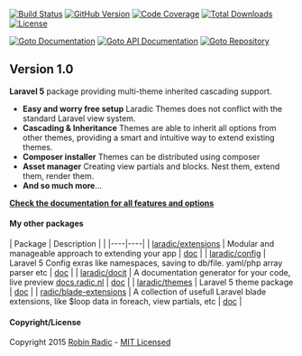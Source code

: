 <!---
title: Overview
author: Robin Radic
icon: fa fa-eye
toc:
    introduction: Introduction
    examples: Some examples
    copyright: Copyright   
-->

[![Build Status](https://img.shields.io/travis/laradic/themes.svg?branch=master&style=flat-square)](https://travis-ci.org/laradic/themes)
[![GitHub Version](https://img.shields.io/github/tag/laradic/themes.svg?style=flat-square&label=version)](http://badge.fury.io/gh/laradic%2Fthemes)
[![Code Coverage](https://img.shields.io/badge/coverage-100%-green.svg?style=flat-square)](http://radic.nl:8080/job/laradic-themes/cloverphp)
[![Total Downloads](https://img.shields.io/packagist/dt/laradic/themes.svg?style=flat-square)](https://packagist.org/packages/laradic/themes)
[![License](http://img.shields.io/badge/license-MIT-ff69b4.svg?style=flat-square)](http://radic.mit-license.org)

[![Goto Documentation](http://img.shields.io/badge/goto-docs-orange.svg?style=flat-square)](http://docs.radic.nl/themes)
[![Goto API Documentation](https://img.shields.io/badge/goto-api--docs-orange.svg?style=flat-square)](http://radic.nl:8080/job/laradic-themes/PHPDOX_Documentation/)
[![Goto Repository](http://img.shields.io/badge/goto-repo-orange.svg?style=flat-square)](https://github.com/laradic/themes)


Version 1.0
-----------

**Laravel 5** package providing multi-theme inherited cascading support.

- **Easy and worry free setup** Laradic Themes does not conflict with the standard Laravel view system. 
- **Cascading & Inheritance** Themes are able to inherit all options from other themes, providing a smart and intuitive way to extend existing themes. 
- **Composer installer** Themes can be distributed using composer
- **Asset manager** Creating view partials and blocks. Nest them, extend them, render them.
- **And so much more**...
  

[**Check the documentation for all features and options**](http://docs.radic.nl/themes/)


#### My other packages
<!---+ table table-hover table-condensed table-striped table-light +-->
| Package | Description | |
|----|----|
| [laradic/extensions](https://github.com/laradic/extensions) | Modular and manageable approach to extending your app | [doc](http://docs.radic.nl/extensions) |
| [laradic/config](https://github.com/laradic/config) | Laravel 5 Config exras like namespaces, saving to db/file. yaml/php array parser etc | [doc](http://docs.radic.nl/config) |
| [laradic/docit](https://github.com/laradic/docit) | A documentation generator for your code, live preview [docs.radic.nl](http://docs.radic.nl/) | [doc](http://docs.radic.nl/docit) |
| [laradic/themes](https://github.com/laradic/themes) | Laravel 5 theme package | [doc](http://docs.radic.nl/themes) |
| [radic/blade-extensions](https://github.com/radic/blade-extensions) | A collection of usefull Laravel blade extensions, like $loop data in foreach, view partials, etc | [doc](http://docs.radic.nl/blade-extensions) |
<!---+ /table +-->
  
  
<a name="copyright"></a>
#### Copyright/License
Copyright 2015 [Robin Radic](https://github.com/RobinRadic) - [MIT Licensed](http://radic.mit-license.org)
